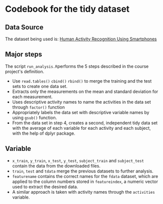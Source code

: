 Codebook for the tidy dataset
=============================

Data Source
-----------
The dataset being used is: [Human Activity Recognition Using Smartphones](http://archive.ics.uci.edu/ml/datasets/Human+Activity+Recognition+Using+Smartphones)

Major steps
-----------
The script `run_analysis.R`performs the 5 steps described in the course project's definition.

* Use `read.tables()` `cbind()` `rbind()` to merge the training and the test sets to create one data set.
* Extracts only the measurements on the mean and standard deviation for each measurement. 
* Uses descriptive activity names to name the activities in the data set through `factor()` function
* Appropriately labels the data set with descriptive variable names by using `gsub()` function. 
* From the data set in step 4, creates a second, independent tidy data set with the average of each variable for each activity and each subject, with the help of dplyr package.

Variable
--------

* `x_train`, `y_train`, `x_test`, `y_test`, `subject_train` and `subject_test` contain the data from the downloaded files.
* `train`, `test` and `tdata` merge the previous datasets to further analysis.
* `featurename` contains the correct names for the `fdata` dataset, which are applied to the column numbers stored in `featureindex`, a numeric vector used to extract the desired data.
* A similar approach is taken with activity names through the `activities` variable.



